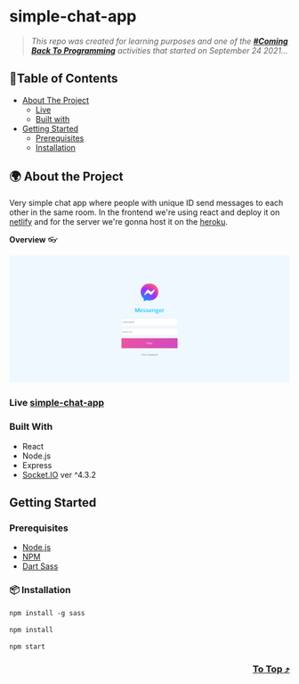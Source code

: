 # simple-chat-app

> _This repo was created for learning purposes and one of the [_**#Coming Back To Programming**_](https://github.com/xvferdy/beginner-portfolio "Beginner Portfolio") activities that started on September 24 2021…_

## :round_pushpin:Table of Contents
- [About The Project](#-about-the-project)
    - [Live](#live-simple-chat-app)
    - [Built with](#built-with)   
- [Getting Started](#getting-started)
    - [Prerequisites](#prerequisites)
    - [Installation](#-installation)


## 🌍 About the Project
Very simple chat app where people with unique ID send messages to each other in the same room. In the frontend we're using react and deploy it on [netlify](https://www.netlify.com/ "Netlify") and for the server we're gonna host it on the [heroku](https://www.heroku.com/platform "Heroku").

**Overview** 👓
<p align="">
  <img src="./client/src/assets/overview3.png">
</p>

### Live [simple-chat-app](https://simple-chat-app-xvferdy.netlify.app/)

### Built With
- React
- Node.js
- Express
- [Socket.IO](https://socket.io/) ver ^4.3.2


## Getting Started
### Prerequisites
- [Node.js](https://nodejs.org/en/)
- [NPM](https://www.npmjs.com/)
- [Dart Sass](https://sass-lang.com/dart-sass)


### 📦 Installation
```
npm install -g sass
```
```
npm install
```
```
npm start
```

<h3 align="right">
      <a href="#simple-chat-app">To Top ⤴️</a>
</h3>
